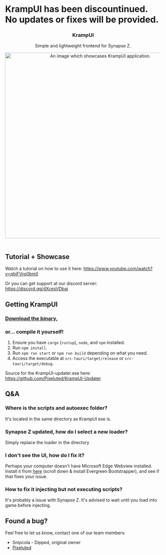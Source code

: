 # KrampUI has been discountinued. No updates or fixes will be provided.

<div align="center">
    <h3>KrampUI</h3>
    <p>Simple and lightweight frontend for Synapse Z.</p>
    <img src="https://mentally-insane.pixeluted.com/Yoha8/CaXAlOjI60.png/raw" alt="An image which showcases KrampUI application." width="600"/>
</div>
<br />

## Tutorial + Showcase
Watch a tutorial on how to use it here: https://www.youtube.com/watch?v=qbjFVrq0bm0

Or you can get support at our discord server: https://discord.gg/dXcesVDbaj

## Getting KrampUI

### [Download the binary](https://github.com/Pixeluted/KrampUI/releases/latest),

### or... compile it yourself!
1. Ensure you have `cargo` (`rustup`), `node`, and `npm` installed.
2. Run `npm install`.
3. Run `npm run start` or `npm run build` depending on what you need.
4. Access the executable at `src-tauri/target/release` or `src-tauri/target/debug`.

Source for the KrampUI-updater.exe here: https://github.com/Pixeluted/KrampUI-Updater

## Q&A
### Where is the scripts and autoexec folder?
It's located in the same directory as KrampUI exe is.

### Synapse Z updated, how do I select a new loader?
Simply replace the loader in the directory

### I don't see the UI, how do I fix it?
Perhaps your computer doesn't have Microsoft Edge Webview installed.</br>
Install it from <a href="https://developer.microsoft.com/en-us/microsoft-edge/webview2" target="_blank">here</a> (scroll down & install Evergreen Bootstrapper), and see if that fixes your issue.


### How to fix it injecting but not executing scripts?
It's probably a issue with Synapse Z. It's advised to wait until you load into game before injecting.

## Found a bug?
Feel free to let us know, contact one of our team members:
- Snipcola - Dipped, original owner
- [Pixeluted](https://discord.com/users/1057760003701882890)
